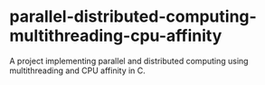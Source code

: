 # parallel-distributed-computing-multithreading-cpu-affinity
A project implementing parallel and distributed computing using multithreading and CPU affinity in C.
